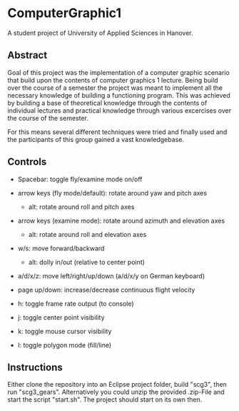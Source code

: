 # ComputerGraphic1
A student project of University of Applied Sciences in Hanover. 

## Abstract
Goal of this project was the implementation of a computer graphic scenario that build upon the contents of computer graphics 1 lecture. 
Being build over the course of a semester the project was meant to implement all the necessary knowledge of building a functioning program. 
This was achieved by building a base of theoretical knowledge through the contents of individual lectures and practical knowledge through various excercises over the course of the semester. 

For this means several different techniques were tried and finally used and the participants of this group gained a vast knowledgebase. 

## Controls
* Spacebar: toggle fly/examine mode on/off
* arrow keys (fly mode/default): rotate around yaw and pitch axes

  + alt: rotate around roll and pitch axes

* arrow keys (examine mode): rotate around azimuth and elevation axes

  + alt: rotate around roll and elevation axes

* w/s: move forward/backward

  + alt: dolly in/out (relative to center point)

* a/d/x/z: move left/right/up/down (a/d/x/y on German keyboard)
* page up/down: increase/decrease continuous flight velocity
* h: toggle frame rate output (to console)
* j: toggle center point visibility
* k: toggle mouse cursor visibility
* l: toggle polygon mode (fill/line)


## Instructions 
Either clone the repository into an Eclipse project folder, build "scg3", then run "scg3_gears". 
Alternatively you could unzip the provided .zip-File and start the script "start.sh". 
The project should start on its own then. 
